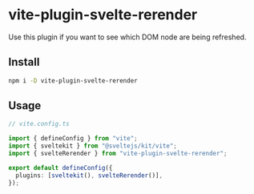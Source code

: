 # vite-plugin-svelte-rerender

Use this plugin if you want to see which DOM node are being refreshed.

## Install

```sh
npm i -D vite-plugin-svelte-rerender
```

## Usage

```ts
// vite.config.ts

import { defineConfig } from "vite";
import { sveltekit } from "@sveltejs/kit/vite";
import { svelteRerender } from "vite-plugin-svelte-rerender";

export default defineConfig({
  plugins: [sveltekit(), svelteRerender()],
});
```
